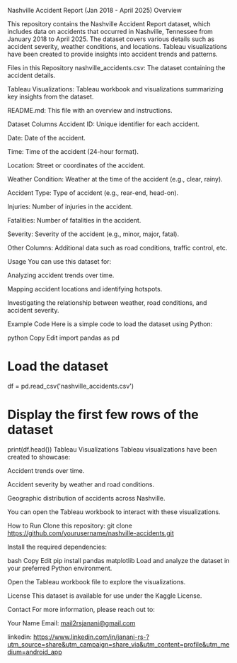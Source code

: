 Nashville Accident Report (Jan 2018 - April 2025) Overview


This repository contains the Nashville Accident Report dataset, which includes data on accidents that occurred in Nashville, Tennessee from January 2018 to April 2025. The dataset covers various details such as accident severity, weather conditions, and locations. Tableau visualizations have been created to provide insights into accident trends and patterns.

Files in this Repository
nashville_accidents.csv: The dataset containing the accident details.

Tableau Visualizations: Tableau workbook and visualizations summarizing key insights from the dataset.

README.md: This file with an overview and instructions.

Dataset Columns
Accident ID: Unique identifier for each accident.

Date: Date of the accident.

Time: Time of the accident (24-hour format).

Location: Street or coordinates of the accident.

Weather Condition: Weather at the time of the accident (e.g., clear, rainy).

Accident Type: Type of accident (e.g., rear-end, head-on).

Injuries: Number of injuries in the accident.

Fatalities: Number of fatalities in the accident.

Severity: Severity of the accident (e.g., minor, major, fatal).

Other Columns: Additional data such as road conditions, traffic control, etc.

Usage
You can use this dataset for:

Analyzing accident trends over time.

Mapping accident locations and identifying hotspots.

Investigating the relationship between weather, road conditions, and accident severity.

Example Code
Here is a simple code to load the dataset using Python:

python
Copy
Edit
import pandas as pd

# Load the dataset
df = pd.read_csv('nashville_accidents.csv')

# Display the first few rows of the dataset
print(df.head())
Tableau Visualizations
Tableau visualizations have been created to showcase:

Accident trends over time.

Accident severity by weather and road conditions.

Geographic distribution of accidents across Nashville.

You can open the Tableau workbook to interact with these visualizations.

How to Run
Clone this repository:
git clone https://github.com/yourusername/nashville-accidents.git

Install the required dependencies:

bash
Copy
Edit
pip install pandas matplotlib
Load and analyze the dataset in your preferred Python environment.

Open the Tableau workbook file to explore the visualizations.

License
This dataset is available for use under the Kaggle License.

Contact
For more information, please reach out to:

Your Name
Email: mail2rsjanani@gmail.com


linkedin: https://www.linkedin.com/in/janani-rs-?utm_source=share&utm_campaign=share_via&utm_content=profile&utm_medium=android_app
